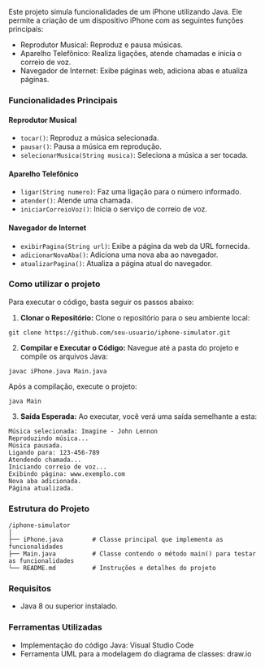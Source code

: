 Este projeto simula funcionalidades de um iPhone utilizando Java. Ele permite a criação de um dispositivo iPhone com as seguintes funções principais:

- Reprodutor Musical: Reproduz e pausa músicas.
- Aparelho Telefônico: Realiza ligações, atende chamadas e inicia o correio de voz.
- Navegador de Internet: Exibe páginas web, adiciona abas e atualiza páginas.

### Funcionalidades Principais

#### Reprodutor Musical

- `tocar()`: Reproduz a música selecionada.
- `pausar()`: Pausa a música em reprodução.
- `selecionarMusica(String musica)`: Seleciona a música a ser tocada.

#### Aparelho Telefônico

- `ligar(String numero)`: Faz uma ligação para o número informado.
- `atender()`: Atende uma chamada.
- `iniciarCorreioVoz()`: Inicia o serviço de correio de voz.

#### Navegador de Internet

- `exibirPagina(String url)`: Exibe a página da web da URL fornecida.
- `adicionarNovaAba()`: Adiciona uma nova aba ao navegador.
- `atualizarPagina()`: Atualiza a página atual do navegador.

### Como utilizar o projeto

Para executar o código, basta seguir os passos abaixo:

1. **Clonar o Repositório:** Clone o repositório para o seu ambiente local:

```
git clone https://github.com/seu-usuario/iphone-simulator.git
```

2. **Compilar e Executar o Código:** Navegue até a pasta do projeto e compile os arquivos Java:

```
javac iPhone.java Main.java
```

Após a compilação, execute o projeto:

```
java Main
```

3. **Saída Esperada:** Ao executar, você verá uma saída semelhante a esta:

```
Música selecionada: Imagine - John Lennon
Reproduzindo música...
Música pausada.
Ligando para: 123-456-789
Atendendo chamada...
Iniciando correio de voz...
Exibindo página: www.exemplo.com
Nova aba adicionada.
Página atualizada.
```

### Estrutura do Projeto

```
/iphone-simulator
│
├── iPhone.java        # Classe principal que implementa as funcionalidades
├── Main.java          # Classe contendo o método main() para testar as funcionalidades
└── README.md          # Instruções e detalhes do projeto
```

### Requisitos
- Java 8 ou superior instalado.

### Ferramentas Utilizadas

- Implementação do código Java: Visual Studio Code
- Ferramenta UML para a modelagem do diagrama de classes: draw.io
